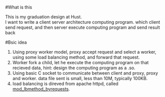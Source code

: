 #What is this

This is my graduation design at Hust.  
I want to write a client server architecture computing program. which client send request, and then server execute computing program and send result back   

#Bsic idea

1. Using proxy worker model, proxy accept request and select a worker, using some load balancing method, and forward that request.
2. Worker fork a child, let he execute the computing program on that recieved data, hint: design the computing program as a .so.
3. Using basic C socket to communicate between client and proxy, proxy and worker. data file sent is small, less than 10M, typically 100KB.
4. load balancing is direved from apache httpd, called [mod_lbmethod_byrequests](https://httpd.apache.org/docs/current/mod/mod_lbmethod_byrequests.html).

